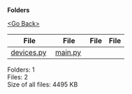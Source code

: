 **Folders**

[&lt;Go Back&gt;](../right.html)

<table><thead><tr class="header"><th><strong>File</strong></th><th><strong>File</strong></th><th><strong>File</strong></th><th><strong>File</strong></th></tr></thead><tbody><tr class="odd"><td><a href="devices.py">devices.py</a> </td><td><a href="main.py">main.py</a> </td><td></td><td></td></tr></tbody></table>

Folders: 1  
Files: 2  
Size of all files: 4495 KB

